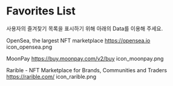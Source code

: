 # Favorites List
사용자의 즐겨찾기 목록을 표시하기 위해 아래의 Data를 이용해 주세요. 

OpenSea, the largest NFT marketplace
https://opensea.io
icon_opensea.png

MoonPay
https://buy.moonpay.com/v2/buy
icon_moonpay.png

Rarible - NFT Marketplace for Brands, Communities and Traders
https://rarible.com/
icon_rarible.png